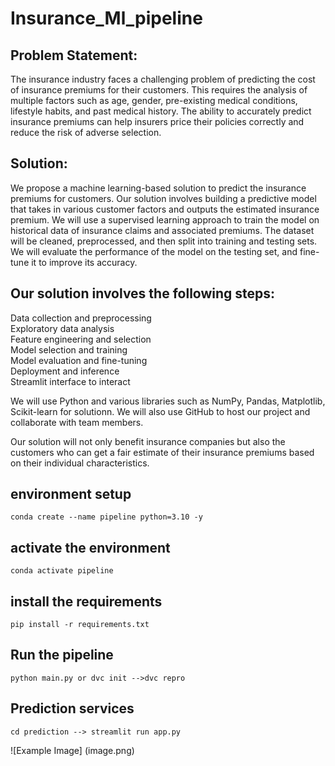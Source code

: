 # Insurance_Ml_pipeline




## Problem Statement:
The insurance industry faces a challenging problem of predicting the cost of insurance premiums for their customers. This requires the analysis of multiple factors such as age, gender, pre-existing medical conditions, lifestyle habits, and past medical history. The ability to accurately predict insurance premiums can help insurers price their policies correctly and reduce the risk of adverse selection.

## Solution:
We propose a machine learning-based solution to predict the insurance premiums for customers. Our solution involves building a predictive model that takes in various customer factors and outputs the estimated insurance premium. We will use a supervised learning approach to train the model on historical data of insurance claims and associated premiums. The dataset will be cleaned, preprocessed, and then split into training and testing sets. We will evaluate the performance of the model on the testing set, and fine-tune it to improve its accuracy.

## Our solution involves the following steps:

Data collection and preprocessing       
Exploratory data analysis       
Feature engineering and selection       
Model selection and training        
Model evaluation and fine-tuning        
Deployment and inference        
Streamlit interface to interact

We will use Python and various libraries such as NumPy, Pandas, Matplotlib, Scikit-learn for solutionn. We will also use GitHub to host our project and collaborate with team members.

Our solution will not only benefit insurance companies but also the customers who can get a fair estimate of their insurance premiums based on their individual characteristics.



## environment setup

```
conda create --name pipeline python=3.10 -y

```

##  activate the environment

```
conda activate pipeline

```

## install the requirements

```
pip install -r requirements.txt

```

## Run the pipeline

```
python main.py or dvc init -->dvc repro 

```

## Prediction services

```
cd prediction --> streamlit run app.py

```

![Example Image] (image.png)


